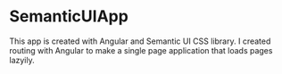 # SemanticUIApp

This app is created with Angular and Semantic UI CSS library. I created routing with Angular to make a single page application that loads pages lazyily.